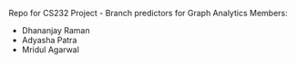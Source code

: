 Repo for CS232 Project - Branch predictors for Graph Analytics
Members:
* Dhananjay Raman
* Adyasha Patra
* Mridul Agarwal